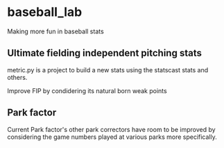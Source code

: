 # baseball_lab

Making more fun in baseball stats


## Ultimate fielding independent pitching stats

metric.py is a project to build a new stats using the statscast stats and others.

Improve FIP by condidering its natural born weak points 



## Park factor 

Current Park factor's other park correctors have room to be improved by considering the game numbers played at various parks more specifically.  
